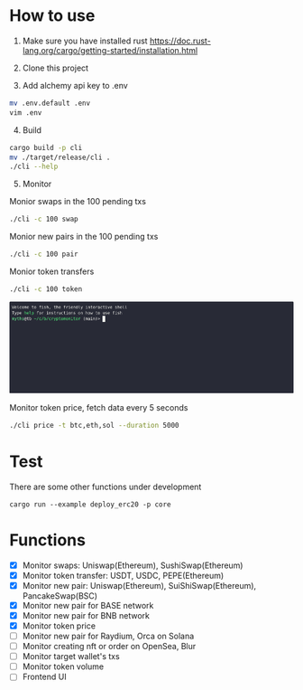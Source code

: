 # How to use

1. Make sure you have installed rust https://doc.rust-lang.org/cargo/getting-started/installation.html

2. Clone this project

3. Add alchemy api key to .env

```bash
mv .env.default .env
vim .env
```

4. Build
   
```bash
cargo build -p cli
mv ./target/release/cli .
./cli --help
```

5. Monitor

Monior swaps in the 100 pending txs
```bash
./cli -c 100 swap
```

Monior new pairs in the 100 pending txs
```bash
./cli -c 100 pair
```

Monior token transfers
```bash
./cli -c 100 token
```
![Demo GIF](demo.gif)

Monitor token price, fetch data every 5 seconds
```bash
./cli price -t btc,eth,sol --duration 5000
```

# Test

There are some other functions under development
```
cargo run --example deploy_erc20 -p core
```

# Functions

- [x] Monitor swaps: Uniswap(Ethereum), SushiSwap(Ethereum)
- [x] Monitor token transfer: USDT, USDC, PEPE(Ethereum)
- [x] Monitor new pair: Uniswap(Ethereum), SuiShiSwap(Ethereum), PancakeSwap(BSC)
- [x] Monitor new pair for BASE network
- [x] Monitor new pair for BNB network
- [X] Monitor token price
- [ ] Monitor new pair for Raydium, Orca on Solana
- [ ] Monitor creating nft or order on OpenSea, Blur
- [ ] Monitor target wallet's txs
- [ ] Monitor token volume
- [ ] Frontend UI